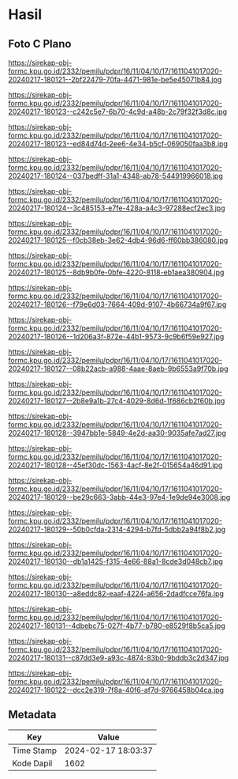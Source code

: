 # Hasil

## Foto C Plano

https://sirekap-obj-formc.kpu.go.id/2332/pemilu/pdpr/16/11/04/10/17/1611041017020-20240217-180121--2bf22479-70fa-4471-981e-be5e45071b84.jpg

https://sirekap-obj-formc.kpu.go.id/2332/pemilu/pdpr/16/11/04/10/17/1611041017020-20240217-180123--c242c5e7-6b70-4c9d-a48b-2c79f32f3d8c.jpg

https://sirekap-obj-formc.kpu.go.id/2332/pemilu/pdpr/16/11/04/10/17/1611041017020-20240217-180123--ed84d74d-2ee6-4e34-b5cf-069050faa3b8.jpg

https://sirekap-obj-formc.kpu.go.id/2332/pemilu/pdpr/16/11/04/10/17/1611041017020-20240217-180124--037bedff-31a1-4348-ab78-544919966018.jpg

https://sirekap-obj-formc.kpu.go.id/2332/pemilu/pdpr/16/11/04/10/17/1611041017020-20240217-180124--3c485153-e7fe-428a-a4c3-97288ecf2ec3.jpg

https://sirekap-obj-formc.kpu.go.id/2332/pemilu/pdpr/16/11/04/10/17/1611041017020-20240217-180125--f0cb38eb-3e62-4db4-96d6-ff60bb386080.jpg

https://sirekap-obj-formc.kpu.go.id/2332/pemilu/pdpr/16/11/04/10/17/1611041017020-20240217-180125--8db9b0fe-0bfe-4220-8118-eb1aea380904.jpg

https://sirekap-obj-formc.kpu.go.id/2332/pemilu/pdpr/16/11/04/10/17/1611041017020-20240217-180126--f79e6d03-7664-409d-9107-4b66734a9f67.jpg

https://sirekap-obj-formc.kpu.go.id/2332/pemilu/pdpr/16/11/04/10/17/1611041017020-20240217-180126--1d206a3f-872e-44b1-9573-9c9b6f59e927.jpg

https://sirekap-obj-formc.kpu.go.id/2332/pemilu/pdpr/16/11/04/10/17/1611041017020-20240217-180127--08b22acb-a988-4aae-8aeb-9b6553a9f70b.jpg

https://sirekap-obj-formc.kpu.go.id/2332/pemilu/pdpr/16/11/04/10/17/1611041017020-20240217-180127--2b8e9a1b-27c4-4029-8d6d-1f686cb2f60b.jpg

https://sirekap-obj-formc.kpu.go.id/2332/pemilu/pdpr/16/11/04/10/17/1611041017020-20240217-180128--3947bb1e-5849-4e2d-aa30-9035afe7ad27.jpg

https://sirekap-obj-formc.kpu.go.id/2332/pemilu/pdpr/16/11/04/10/17/1611041017020-20240217-180128--45ef30dc-1563-4acf-8e2f-015654a46d91.jpg

https://sirekap-obj-formc.kpu.go.id/2332/pemilu/pdpr/16/11/04/10/17/1611041017020-20240217-180129--be29c663-3abb-44e3-97e4-1e9de94e3008.jpg

https://sirekap-obj-formc.kpu.go.id/2332/pemilu/pdpr/16/11/04/10/17/1611041017020-20240217-180129--50b0cfda-2314-4294-b7fd-5dbb2a94f8b2.jpg

https://sirekap-obj-formc.kpu.go.id/2332/pemilu/pdpr/16/11/04/10/17/1611041017020-20240217-180130--db1a1425-f315-4e66-88a1-8cde3d048cb7.jpg

https://sirekap-obj-formc.kpu.go.id/2332/pemilu/pdpr/16/11/04/10/17/1611041017020-20240217-180130--a8eddc82-eaaf-4224-a656-2dadfcce76fa.jpg

https://sirekap-obj-formc.kpu.go.id/2332/pemilu/pdpr/16/11/04/10/17/1611041017020-20240217-180131--4dbebc75-027f-4b77-b780-e8529f8b5ca5.jpg

https://sirekap-obj-formc.kpu.go.id/2332/pemilu/pdpr/16/11/04/10/17/1611041017020-20240217-180131--c87dd3e9-a93c-4874-83b0-9bddb3c2d347.jpg

https://sirekap-obj-formc.kpu.go.id/2332/pemilu/pdpr/16/11/04/10/17/1611041017020-20240217-180122--dcc2e319-7f8a-40f6-af7d-9766458b04ca.jpg


## Metadata

| Key        | Value               |
| ---------- | ------------------- |
| Time Stamp | 2024-02-17 18:03:37 |
| Kode Dapil | 1602                |



